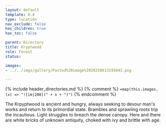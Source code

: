 ```yaml
---
layout: default
template: 0.4
type: location
nav_exclude: false
has_children: true
has_toc: false

parent: Directory
title: Kryptwood
role: Forest
status: 

images: 
- ../../imgs/gallery/Pasted%20image%2020250613195843.png

---
```


{% include header_directories.md %}
{% comment %}
`=map(this.images, (x) => "![im|200](" + x + ")")`
{% endcomment %}

The Krpyptwood is ancient and hungry, always seeking to devour man's works and return to its primordial state.
Brambles and sprawling roots trip the incautious.
Light struggles to breach the dense canopy.
Here and there are white bricks of unknown antiquity, choked with ivy and brittle with age.